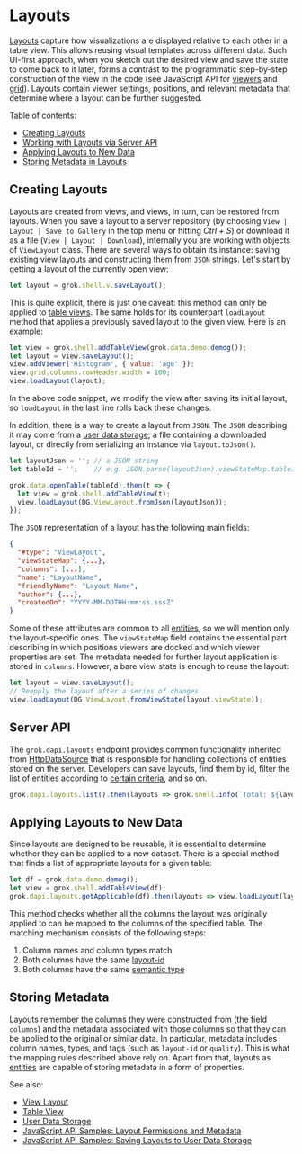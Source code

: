 <!-- TITLE: Use Layouts -->

# Layouts

[Layouts](../../visualize/view-layout.md) capture how visualizations are displayed relative to each
other in a table view. This allows reusing visual templates across different data. Such UI-first
approach, when you sketch out the desired view and save the state to come back to it later, forms a
contrast to the programmatic step-by-step construction of the view in the code (see JavaScript API
for [viewers](manipulate-viewers.md) and [grid](customize-grid.md)). Layouts contain viewer settings,
positions, and relevant metadata that determine where a layout can be further suggested.

Table of contents:
  - [Creating Layouts](#creating-layouts)
  - [Working with Layouts via Server API](#server-api)
  - [Applying Layouts to New Data](#applying-layouts-to-new-data)
  - [Storing Metadata in Layouts](#storing-metadata)

## Creating Layouts

Layouts are created from views, and views, in turn, can be restored from layouts. When you save a
layout to a server repository (by choosing `View | Layout | Save to Gallery` in the top menu or
hitting _Ctrl + S_) or download it as a file (`View | Layout | Download`), internally you are
working with objects of `ViewLayout` class. There are several ways to obtain its instance: saving
existing view layouts and constructing them from `JSON` strings. Let's start by getting a layout of the
currently open view:

```js
let layout = grok.shell.v.saveLayout();
```

This is quite explicit, there is just one caveat: this method can only be applied to
[table views](../../overview/table-view.md). The same holds for its counterpart `loadLayout`
method that applies a previously saved layout to the given view. Here is an example:

```js
let view = grok.shell.addTableView(grok.data.demo.demog());
let layout = view.saveLayout();
view.addViewer('Histogram', { value: 'age' });
view.grid.columns.rowHeader.width = 100;
view.loadLayout(layout);
```

In the above code snippet, we modify the view after saving its initial layout, so
`loadLayout` in the last line rolls back these changes.

In addition, there is a way to create a layout from `JSON`. The `JSON` describing it may come from a
[user data storage](https://public.datagrok.ai/js/samples/ui/views/layouts), a file containing a
downloaded layout, or directly from serializing an instance via `layout.toJson()`.

```js
let layoutJson = ''; // a JSON string
let tableId = '';    // e.g. JSON.parse(layoutJson).viewStateMap.tableId

grok.data.openTable(tableId).then(t => {
  let view = grok.shell.addTableView(t);
  view.loadLayout(DG.ViewLayout.fromJson(layoutJson));
});
```

The `JSON` representation of a layout has the following main fields:

```json
{
  "#type": "ViewLayout",
  "viewStateMap": {...},
  "columns": [...],
  "name": "LayoutName",
  "friendlyName": "Layout Name",
  "author": {...},
  "createdOn": "YYYY-MM-DDTHH:mm:ss.sssZ"
}
```

Some of these attributes are common to all [entities](../../overview/objects.md), so we will mention
only the layout-specific ones. The `viewStateMap` field contains the essential part describing in
which positions viewers are docked and which viewer properties are set. The metadata needed for further
layout application is stored in `columns`. However, a bare view state is enough to reuse the layout:

```js
let layout = view.saveLayout();
// Reapply the layout after a series of changes
view.loadLayout(DG.ViewLayout.fromViewState(layout.viewState));
```

## Server API

The `grok.dapi.layouts` endpoint provides common functionality inherited from
[HttpDataSource](https://datagrok.ai/js-api/HttpDataSource) that is responsible for handling collections
of entities stored on the server. Developers can save layouts, find them by id, filter the list of entities
according to [certain criteria](../../overview/smart-search.md), and so on.

```js
grok.dapi.layouts.list().then(layouts => grok.shell.info(`Total: ${layouts.length}`));
```

## Applying Layouts to New Data

Since layouts are designed to be reusable, it is essential to determine whether they can be applied
to a new dataset. There is a special method that finds a list of appropriate layouts for a given table:

```js
let df = grok.data.demo.demog();
let view = grok.shell.addTableView(df);
grok.dapi.layouts.getApplicable(df).then(layouts => view.loadLayout(layouts[0]));
```

This method checks whether all the columns the layout was originally applied to can be mapped
to the columns of the specified table. The matching mechanism consists of the following steps:

  1. Column names and column types match
  2. Both columns have the same [layout-id](../../discover/tags.md#layout-id)
  3. Both columns have the same [semantic type](../../discover/tags.md#quality)

## Storing Metadata

Layouts remember the columns they were constructed from (the field `columns`) and the metadata
associated with those columns so that they can be applied to the original or similar data. In
particular, metadata includes column names, types, and tags (such as `layout-id` or `quality`).
This is what the mapping rules described above rely on. Apart from that, layouts as
[entities](../../overview/objects.md) are capable of storing metadata in a form of properties.

See also:
  - [View Layout](../../visualize/view-layout.md)
  - [Table View](../../overview/table-view.md)
  - [User Data Storage](../user-data-storage.md)
  - [JavaScript API Samples: Layout Permissions and Metadata](https://public.datagrok.ai/js/samples/dapi/layouts-and-permissions)
  - [JavaScript API Samples: Saving Layouts to User Data Storage](https://public.datagrok.ai/js/samples/ui/views/layouts)
